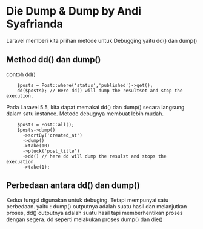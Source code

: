 # Die Dump & Dump by Andi Syafrianda
Laravel memberi kita pilihan metode untuk Debugging yaitu dd() dan dump()

## Method dd() dan dump()
contoh dd()
```
    $posts = Post::where('status','published')->get();
    dd($posts); // Here dd() will dump the resultset and stop the execution.

```

Pada Laravel 5.5, kita dapat memakai dd() dan dump() secara langsung dalam satu instance. Metode debugnya membuat lebih mudah.

```
    $posts = Post::all();
    $posts->dump()
      ->sortBy('created_at')
      ->dump()
      ->take(10)
      ->pluck('post_title')
      ->dd() // here dd will dump the resulst and stops the execuation. 
      ->take(1);
```

## Perbedaan antara dd() dan dump()
Kedua fungsi digunakan untuk debuging. Tetapi mempunyai satu perbedaan. yaitu :
dump() outputnya adalah suatu hasil dan melanjutkan proses,
dd() outputnya adalah suatu hasil tapi memberhentikan proses dengan segera.
dd seperti melakukan proses dump() dan die()
